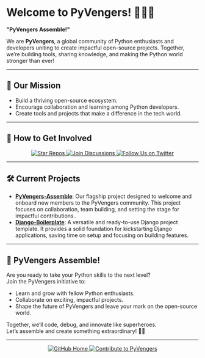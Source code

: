 # Welcome to PyVengers! 🐍🦸‍♂️  
**"PyVengers Assemble!"**  

We are **PyVengers**, a global community of Python enthusiasts and developers uniting to create impactful open-source projects. Together, we’re building tools, sharing knowledge, and making the Python world stronger than ever!

---

## 🚀 Our Mission  
- Build a thriving open-source ecosystem.  
- Encourage collaboration and learning among Python developers.  
- Create tools and projects that make a difference in the tech world.  

---

## 🌟 How to Get Involved  

<div align="center">
    <a href="https://github.com/PyVengers" target="_blank">
        <img src="https://img.shields.io/badge/⭐%20Star%20Our%20Repos-FCC624?style=for-the-badge&logo=github&logoColor=black" alt="Star Repos">
    </a>
    <a href="https://github.com/PyVengers/discussions" target="_blank">
        <img src="https://img.shields.io/badge/💬%20Join%20Discussions-61DAFB?style=for-the-badge&logo=github&logoColor=white" alt="Join Discussions">
    </a>
    <a href="https://twitter.com/PyVengers" target="_blank">
        <img src="https://img.shields.io/badge/🐦%20Follow%20Us%20on%20Twitter-1DA1F2?style=for-the-badge&logo=twitter&logoColor=white" alt="Follow Us on Twitter">
    </a>
</div>

---

## 🛠️ Current Projects  
- **[PyVengers-Assemble](https://github.com/PyVengers/PyVengers-Assemble)**: Our flagship project designed to welcome and onboard new members to the PyVengers community. This project focuses on collaboration, team building, and setting the stage for impactful contributions..  
- **[Django-Boilerplate](https://github.com/PyVengers/Django-Boilerplate)**:  A versatile and ready-to-use Django project template. It provides a solid foundation for kickstarting Django applications, saving time on setup and focusing on building features.
---

## 🐍 PyVengers Assemble!  
Are you ready to take your Python skills to the next level?  
Join the PyVengers initiative to:  
- Learn and grow with fellow Python enthusiasts.  
- Collaborate on exciting, impactful projects.  
- Shape the future of PyVengers and leave your mark on the open-source world.  

Together, we’ll code, debug, and innovate like superheroes.  
Let’s assemble and create something extraordinary! 🚀🐍  

---

<div align="center">
    <a href="https://github.com/PyVengers" target="_blank">
        <img src="https://img.shields.io/badge/🔗%20GitHub%20Home-24292E?style=for-the-badge&logo=github&logoColor=white" alt="GitHub Home">
    </a>
    <a href="https://github.com/PyVengers/contributing" target="_blank">
        <img src="https://img.shields.io/badge/🤝%20Contribute%20to%20PyVengers-28A745?style=for-the-badge&logo=github&logoColor=white" alt="Contribute to PyVengers">
    </a>
</div>
